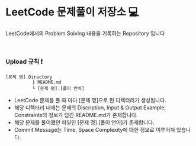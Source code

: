 # LeetCode 문제풀이 저장소 💻
LeetCode에서의 Problem Solving 내용을 기록하는 Repository 입니다

<br>

### Upload 규칙 ❗

    [문제 명] Directory   
              ├ README.md
              └ [문제 명].[풀이 언어]

- LeetCode 문제를 풀 때 마다 [문제 명]으로 된 디렉터리가 생성됩니다.
- 해당 디렉터리 내에는 문제의 Discription, Input & Output Example, Constraints의 정보가 담긴 README.md가 존재합니다.
- 해당 문제를 풀이했던 파일인 [문제 명].[풀이 언어]가 존재합니다.
- Commit Message는 Time, Space Complexity에 대한 정보로 이루어져 있습니다.
